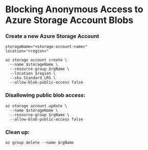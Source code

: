 # Blocking Anonymous Access to Azure Storage Account Blobs

### Create a new Azure Storage Account
```
storageName="<storage-account-name>"
location="<region>"

az storage account create \
  --name $storageName \
  --resource-group $rgName \
  --location $region \
  --sku Standard_LRS \
  --allow-blob-public-access false
```

### Disallowing public blob access:
```
az storage account update \
  --name $storageName \
  --resource-group $rgName \
  --allow-blob-public-access false
```

### Clean up:
```
az group delete --name $rgName
```